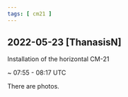```yaml
---
tags: [ cm21 ]
---
```


## 2022-05-23 [ThanasisN]

Installation of the horizontal CM-21

 ~ 07:55 - 08:17 UTC

There are photos.


